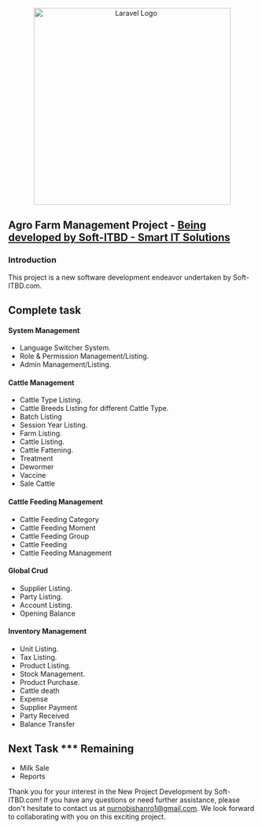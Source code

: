 <p align="center"><a href="https://soft-itbd.com" target="_blank">
<img src="https://soft-itbd.com/uploads/pPfdJdl0LML9wHXmZxNDgNdYytiJUU-metac09GVC1JVEJELkNPTSAoMSkuZ2lm-.gif" width="400" alt="Laravel Logo"></a></p>


## Agro Farm Management Project -  <a href="https://soft-itbd.com" target="_blank" class="text-decoration-none text-success">Being developed by Soft-ITBD - Smart IT Solutions</a>

### Introduction
This project is a new software development endeavor undertaken by Soft-ITBD.com.

## Complete task

#### System Management
- Language Switcher System.
- Role & Permission Management/Listing.
- Admin Management/Listing.

#### Cattle Management
- Cattle Type Listing.
- Cattle Breeds Listing for different Cattle Type.
- Batch Listing
- Session Year Listing.
- Farm Listing.
- Cattle Listing.
- Cattle Fattening.
- Treatment
- Dewormer
- Vaccine
- Sale Cattle

#### Cattle Feeding Management
- Cattle Feeding Category
- Cattle Feeding Moment
- Cattle Feeding Group
- Cattle Feeding
- Cattle Feeding Management

#### Global Crud
- Supplier Listing.
- Party Listing.
- Account Listing.
- Opening Balance


#### Inventory Management
- Unit Listing.
- Tax Listing.
- Product Listing.
- Stock Management.
- Product Purchase.
- Cattle death
- Expense
- Supplier Payment
- Party Received
- Balance Transfer
## Next Task *** Remaining
 - Milk Sale
 - Reports





Thank you for your interest in the New Project Development by Soft-ITBD.com! If you have any questions or need further assistance, please don't hesitate to contact us at nurnobishanro1@gmail.com. We look forward to collaborating with you on this exciting project.
